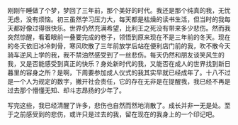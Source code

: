 刚刚午睡做了个梦，梦回了三年前，那个美好的时代。我还是那个纯真的我，无忧无虑，没有烦恼。初三虽然学习压力大，每天都是枯燥的读书生活，但当时的我每天都好像过得很快乐。世界仍然充满希望，比利王之死没有带来多少悲伤。然而我突然惊醒，看着眼前一叠要完成的卷子，领悟到原来现在不是三年前的冬天。现在的冬天依旧冰冷刺骨，寒风吹散了三年前放学后站在便利店门前的我，吹不散今天骑车逆风上学的我，我不禁油然感受到了一丝悲伤。每天仍然和朋友谈笑风生的我，又是否能感受到真正的快乐？身处新时代的我，又能否在成人的世界找到新日暮里的容身之所？是啊，下周要参加成人仪式的我其实早就已经成年了。十八不过是一个人为规定的数字，撇开社会责任，它的存在无非是在提醒我，我已经不再是过去那个懵懂无知、却斗志昂扬的少年了。

写完这些，我已经清醒了许多，悲伤也自然而然地消散了。成长并非一无是处。至于之前感受到的悲伤，或许只是过去的我，留在现在的我身上的一个印记吧。